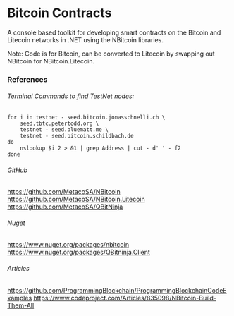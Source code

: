 ﻿# Bitcoin Contracts

A console based toolkit for developing smart contracts on the Bitcoin and Litecoin networks in .NET using the NBitcoin libraries.

Note: Code is for Bitcoin, can be converted to Litecoin by swapping out NBitcoin for NBitcoin.Litecoin.

### References

###### Terminal Commands to find TestNet nodes:
```
for i in testnet - seed.bitcoin.jonasschnelli.ch \
	seed.tbtc.petertodd.org \
	testnet - seed.bluematt.me \
	testnet - seed.bitcoin.schildbach.de
do
	nslookup $i 2 > &1 | grep Address | cut - d' ' - f2
done
```

###### GitHub
https://github.com/MetacoSA/NBitcoin
https://github.com/MetacoSA/NBitcoin.Litecoin
https://github.com/MetacoSA/QBitNinja

###### Nuget
https://www.nuget.org/packages/nbitcoin
https://www.nuget.org/packages/QBitninja.Client

###### Articles
https://github.com/ProgrammingBlockchain/ProgrammingBlockchainCodeExamples
https://www.codeproject.com/Articles/835098/NBitcoin-Build-Them-All